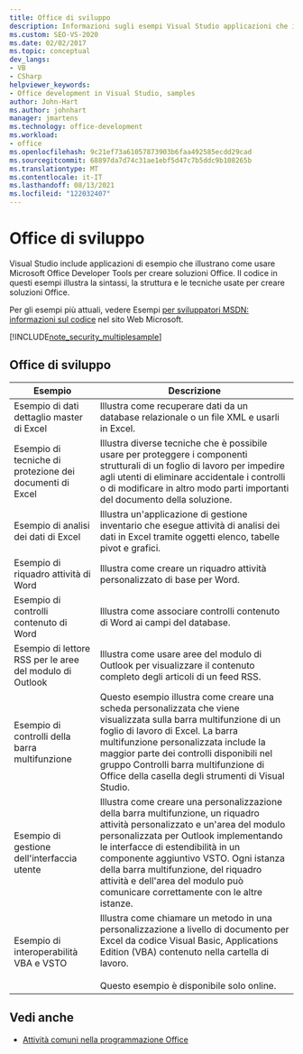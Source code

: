 ```yaml
---
title: Office di sviluppo
description: Informazioni sugli esempi Visual Studio applicazioni che illustrano come usare gli strumenti di sviluppo Microsoft Office per creare Office soluzioni.
ms.custom: SEO-VS-2020
ms.date: 02/02/2017
ms.topic: conceptual
dev_langs:
- VB
- CSharp
helpviewer_keywords:
- Office development in Visual Studio, samples
author: John-Hart
ms.author: johnhart
manager: jmartens
ms.technology: office-development
ms.workload:
- office
ms.openlocfilehash: 9c21ef73a61057873903b6faa492585ecdd29cad
ms.sourcegitcommit: 68897da7d74c31ae1ebf5d47c7b5ddc9b108265b
ms.translationtype: MT
ms.contentlocale: it-IT
ms.lasthandoff: 08/13/2021
ms.locfileid: "122032407"
---
```

# <a name="office-development-samples"></a>Office di sviluppo
  Visual Studio include applicazioni di esempio che illustrano come usare Microsoft Office Developer Tools per creare soluzioni Office. Il codice in questi esempi illustra la sintassi, la struttura e le tecniche usate per creare soluzioni Office.

 Per gli esempi più attuali, vedere Esempi [per sviluppatori MSDN: informazioni sul codice](https://code.msdn.microsoft.com/site/search?query=vsto&f%5B1%5D.Value=vsto&f%5B1%5D.Type=SearchText&f%5B0%5D.Value=11.0&f%5B0%5D.Type=VisualStudioVersion&f%5B0%5D.Text=Visual%20Studio%2011&ac=8) nel sito Web Microsoft.

 [!INCLUDE[note_security_multiplesample](../vsto/includes/note-security-multiplesample-md.md)]

## <a name="office-development-samples"></a>Office di sviluppo

|Esempio|Descrizione|
|------------|-----------------|
|Esempio di dati dettaglio master di Excel|Illustra come recuperare dati da un database relazionale o un file XML e usarli in Excel.|
|Esempio di tecniche di protezione dei documenti di Excel|Illustra diverse tecniche che è possibile usare per proteggere i componenti strutturali di un foglio di lavoro per impedire agli utenti di eliminare accidentale i controlli o di modificare in altro modo parti importanti del documento della soluzione.|
|Esempio di analisi dei dati di Excel|Illustra un'applicazione di gestione inventario che esegue attività di analisi dei dati in Excel tramite oggetti elenco, tabelle pivot e grafici.|
|Esempio di riquadro attività di Word|Illustra come creare un riquadro attività personalizzato di base per Word.|
|Esempio di controlli contenuto di Word|Illustra come associare controlli contenuto di Word ai campi del database.|
|Esempio di lettore RSS per le aree del modulo di Outlook|Illustra come usare aree del modulo di Outlook per visualizzare il contenuto completo degli articoli di un feed RSS.|
|Esempio di controlli della barra multifunzione|Questo esempio illustra come creare una scheda personalizzata che viene visualizzata sulla barra multifunzione di un foglio di lavoro di Excel. La barra multifunzione personalizzata include la maggior parte dei controlli disponibili nel gruppo Controlli barra multifunzione di Office della casella degli strumenti di Visual Studio.|
|Esempio di gestione dell'interfaccia utente|Illustra come creare una personalizzazione della barra multifunzione, un riquadro attività personalizzato e un'area del modulo personalizzata per Outlook implementando le interfacce di estendibilità in un componente aggiuntivo VSTO. Ogni istanza della barra multifunzione, del riquadro attività e dell'area del modulo può comunicare correttamente con le altre istanze.|
|Esempio di interoperabilità VBA e VSTO|Illustra come chiamare un metodo in una personalizzazione a livello di documento per Excel da codice Visual Basic, Applications Edition (VBA) contenuto nella cartella di lavoro.<br /><br /> Questo esempio è disponibile solo online.|

## <a name="see-also"></a>Vedi anche
- [Attività comuni nella programmazione Office](../vsto/common-tasks-in-office-programming.md)

